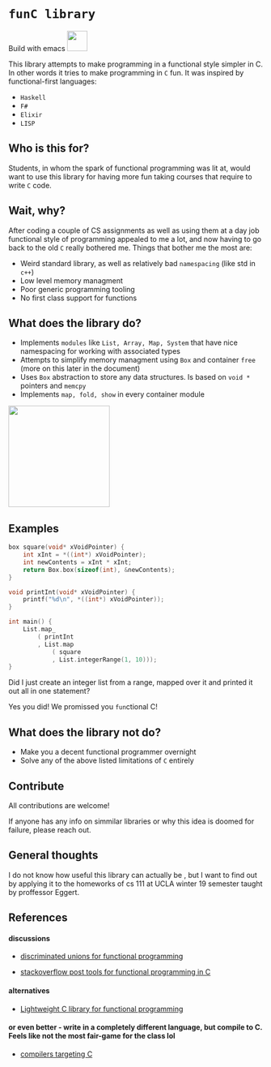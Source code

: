 `funC library` 
===

Build with emacs <img src="https://shop.fsf.org/sites/default/files/styles/product_zoom/public/Emacs-icon.sh_.png" width="40" height="40" />

This library attempts to make programming in a functional style
simpler in C. In other words it tries to make programming
in `C` fun. It was inspired by functional-first languages:

* `Haskell`
* `F#`
* `Elixir`
* `LISP`

Who is this for?
---

Students, in whom the spark of functional programming
was lit at, would want to use this library for having more fun
taking courses that require to write `C` code.


Wait, why?
---

After coding a couple of CS assignments as well as using them
at a day job functional style of programming appealed to me a lot,
and now having to go back to the old `C` really bothered me. Things
that bother me the most are:

* Weird standard library, as well as relatively bad `namespacing` (like std in `c++`)
* Low level memory managment
* Poor generic programming tooling
* No first class support for functions

What does the library do?
---

* Implements `modules` like `List, Array, Map, System` that have nice namespacing for
working with associated types
* Attempts to simplify memory managment using `Box` and container `free`
  (more on this later in the document)
* Uses `Box` abstraction to store any data structures.
  Is based on `void *` pointers and `memcpy`
* Implements `map, fold, show` in every container module

<img align="center" src="https://cdn.shopify.com/s/files/1/0402/9449/products/torvalds.png?v=1406355999" width="200" height="200" />

Examples
---

```C
box square(void* xVoidPointer) {
	int xInt = *((int*) xVoidPointer);
	int newContents = xInt * xInt;
	return Box.box(sizeof(int), &newContents);
}

void printInt(void* xVoidPointer) {
	printf("%d\n", *((int*) xVoidPointer));
}

int main() {
	List.map_
		( printInt
		, List.map
			( square
			, List.integerRange(1, 10)));
}

```

Did I just create an integer list from a range, mapped
over it and printed it out all in one statement?

Yes you did! We promissed you `fun`ctional C!


What does the library not do?
---

* Make you a decent functional programmer overnight
* Solve any of the above listed limitations of `C` entirely

Contribute
---

All contributions are welcome!

If anyone has any info on simmilar libraries or why this idea
is doomed for failure, please reach out.

General thoughts
---

I do not know how useful this library can actually be
, but I want to find out by applying it to the homeworks
of cs 111 at UCLA winter 19 semester taught by proffessor Eggert.


References
---

#### discussions 

* [discriminated unions for functional programming](https://lucabolognese.wordpress.com/2013/01/04/functional-programming-in-c/#discriminated-unions-in-c)

* [stackoverflow post tools for functional programming in C](https://stackoverflow.com/questions/216037/what-tools-are-there-for-functional-programming-in-c#_=_)

#### alternatives

* [Lightweight C library for functional programming](https://github.com/viktor-shepel/frunzik)


#### or even better - write in a completely different language, but compile to C. Feels like not the most fair-game for the class lol

* [compilers targeting C](https://github.com/dbohdan/compilers-targeting-c)
